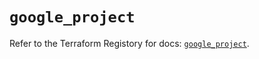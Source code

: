 # `google_project`

Refer to the Terraform Registory for docs: [`google_project`](https://registry.terraform.io/providers/hashicorp/google-beta/4.82.0/docs/resources/google_project).
